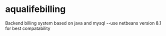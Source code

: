 # aqualifebilling
Backend billing system based on java and mysql 
--use netbeans version 8.1 for best compatability 
